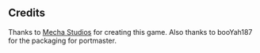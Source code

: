 ## Credits

Thanks to [Mecha Studios](https://store.steampowered.com/app/1102650/Neon_City_Riders/) for creating this game.  Also thanks to booYah187 for the packaging for portmaster.

